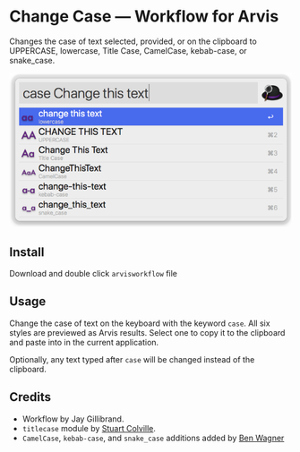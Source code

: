 # Change Case — Workflow for Arvis

Changes the case of text selected, provided, or on the clipboard to UPPERCASE, lowercase, Title Case, CamelCase, kebab-case, or snake_case.

![Screenshot](changecase.png)

## Install

Download and double click `arvisworkflow` file

## Usage

Change the case of text on the keyboard with the keyword `case`. All six styles are previewed as Arvis results. Select one to copy it to the clipboard and paste into in the current application.

Optionally, any text typed after `case` will be changed instead of the clipboard.

## Credits

- Workflow by Jay Gillibrand.
- `titlecase` module by [Stuart Colville](http://muffinresearch.co.uk).
- `CamelCase`, `kebab-case`, and `snake_case` additions added by [Ben Wagner](https://blizzrdof77.com)
